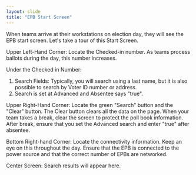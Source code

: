```yaml
---
layout: slide
title: "EPB Start Screen"
---
```

When teams arrive at their workstations on election day, they will see the EPB start screen.  Let's take a tour of this Start Screen.

Upper Left-Hand Corner: Locate the Checked-in number.  As teams process ballots during the day, this number increases.
  
Under the Checked in Number:
1.	Search Fields:  Typically, you will search using a last name, but it is also possible to search by Voter ID number or address.
2.	Search is set at Advanced and Absentee says "true".

Upper Right-Hand Corner:  Locate the green "Search" button and the "Clear" button.  The Clear button clears all the data on the page.  When your team takes a break, clear the screen to protect the poll book information.  After break, ensure that you set the Advanced search and enter "true" after absentee.

Bottom Right-hand Corner:  Locate the connectivity information.  Keep an eye on this throughout the day.  Ensure that the EPB is connected to the power source and that the correct number of EPBs are networked. 

Center Screen:  Search results will appear here.
